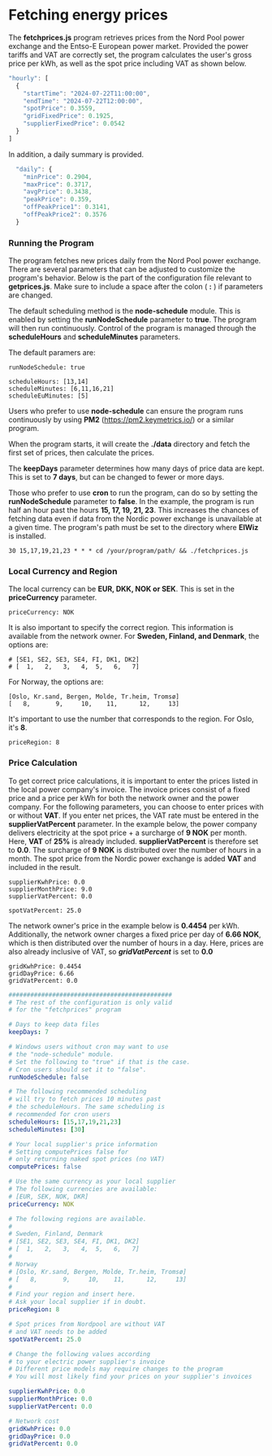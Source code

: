 # Fetching energy prices

The **fetchprices.js** program retrieves prices from the Nord Pool power exchange and the Entso-E European power market. Provided the power tariffs and VAT are correctly set, the program calculates 
the user's gross price per kWh, as well as the spot price including VAT as shown below.

```javascript
"hourly": [
  {
    "startTime": "2024-07-22T11:00:00",
    "endTime": "2024-07-22T12:00:00",
    "spotPrice": 0.3559,
    "gridFixedPrice": 0.1925,
    "supplierFixedPrice": 0.0542
  }
]
```
In addition, a daily summary is provided.
```javascript
  "daily": {
    "minPrice": 0.2904,
    "maxPrice": 0.3717,
    "avgPrice": 0.3438,
    "peakPrice": 0.359,
    "offPeakPrice1": 0.3141,
    "offPeakPrice2": 0.3576
  }
```
### Running the Program

The program fetches new prices daily from the Nord Pool power exchange. 
There are several parameters that can be adjusted to customize the program's behavior.
Below is the part of the configuration file relevant to **getprices.js**.
Make sure to include a space after the colon \( **:** \) if parameters are changed.

The default scheduling method is the **node-schedule** module.
This is enabled by setting the **runNodeSchedule** parameter to **true**.
The program will then run continuously. 
Control of the program is managed through the **scheduleHours** and **scheduleMinutes** parameters.

The default paramers are:
```
runNodeSchedule: true

scheduleHours: [13,14]
scheduleMinutes: [6,11,16,21]
scheduleEuMinutes: [5]
```
Users who prefer to use **node-schedule** can ensure the program runs continuously
by using **PM2** (https://pm2.keymetrics.io/) or a similar program.

When the program starts, it will create the **./data** directory and fetch the first set
of prices, then calculate the prices.

The **keepDays** parameter determines how many days of price data are kept. 
This is set to **7 days**, but can be changed to fewer or more days.

Those who prefer to use **cron** to run the program, can do so by setting the **runNodeSchedule** parameter to **false**.
In the example, the program is run half an hour past the hours **15, 17, 19, 21, 23**. 
This increases the chances of fetching data even if data 
from the Nordic power exchange is unavailable at a given time. 
The program's path must be set to the directory where **ElWiz** is installed.

```
30 15,17,19,21,23 * * * cd /your/program/path/ && ./fetchprices.js
```

### Local Currency and Region

The local currency can be **EUR, DKK, NOK or SEK**. This is set in the **priceCurrency** parameter.
```
priceCurrency: NOK
```
It is also important to specify the correct region. This information is available from the network owner. 
For **Sweden, Finland, and Denmark**, the options are:
```
# [SE1, SE2, SE3, SE4, FI, DK1, DK2]
# [  1,   2,   3,   4,  5,   6,   7]
```
For Norway, the options are:
```
[Oslo, Kr.sand, Bergen, Molde, Tr.heim, Tromsø]
[   8,       9,     10,    11,      12,     13]
```
It's important to use the number that corresponds to the region.
For Oslo, it's **8**.
```
priceRegion: 8
```

### Price Calculation
To get correct price calculations, it is important to enter the prices listed in the local power company's invoice. 
The invoice prices consist of a fixed price and a price per kWh for both the network owner and the power company.
For the following parameters, you can choose to enter prices with or without **VAT**. 
If you enter net prices, the VAT rate must be entered in the **supplierVatPercent** parameter.
In the example below, the power company delivers electricity at the spot price + a surcharge of **9 NOK** per month.
Here, **VAT** of **25%** is already included. **supplierVatPercent** is therefore set to **0.0**. 
The surcharge of **9 NOK** is distributed over the number of hours in a month. 
The spot price from the Nordic power exchange is added **VAT** and included in the result.

```
supplierKwhPrice: 0.0
supplierMonthPrice: 9.0
supplierVatPercent: 0.0

spotVatPercent: 25.0
```
The network owner's price in the example below is **0.4454** per kWh. 
Additionally, the network owner charges a fixed price per day of **6.66 NOK**, which is then distributed over the number of hours in a day. 
Here, prices are also already inclusive of VAT, so ***gridVatPercent*** is set to **0.0**
```
gridKwhPrice: 0.4454
gridDayPrice: 6.66
gridVatPercent: 0.0
```

```yaml
#############################################
# The rest of the configuration is only valid 
# for the "fetchprices" program

# Days to keep data files
keepDays: 7

# Windows users without cron may want to use 
# the "node-schedule" module.
# Set the following to "true" if that is the case.
# Cron users should set it to "false".
runNodeSchedule: false

# The following recommended scheduling
# will try to fetch prices 10 minutes past 
# the scheduleHours. The same scheduling is
# recommended for cron users
scheduleHours: [15,17,19,21,23]
scheduleMinutes: [30]

# Your local supplier's price information
# Setting computePrices false for
# only returning naked spot prices (no VAT)
computePrices: false

# Use the same currency as your local supplier
# The following currencies are available:
# [EUR, SEK, NOK, DKR]
priceCurrency: NOK

# The following regions are available.
#
# Sweden, Finland, Denmark
# [SE1, SE2, SE3, SE4, FI, DK1, DK2]
# [  1,   2,   3,   4,  5,   6,   7]
#
# Norway
# [Oslo, Kr.sand, Bergen, Molde, Tr.heim, Tromsø]
# [   8,       9,     10,    11,      12,     13]
#
# Find your region and insert here.
# Ask your local supplier if in doubt.
priceRegion: 8

# Spot prices from Nordpool are without VAT
# and VAT needs to be added
spotVatPercent: 25.0

# Change the following values according
# to your electric power supplier's invoice
# Different price models may require changes to the program 
# You will most likely find your prices on your supplier's invoices

supplierKwhPrice: 0.0
supplierMonthPrice: 0.0
supplierVatPercent: 0.0

# Network cost
gridKwhPrice: 0.0
gridDayPrice: 0.0
gridVatPercent: 0.0
```
